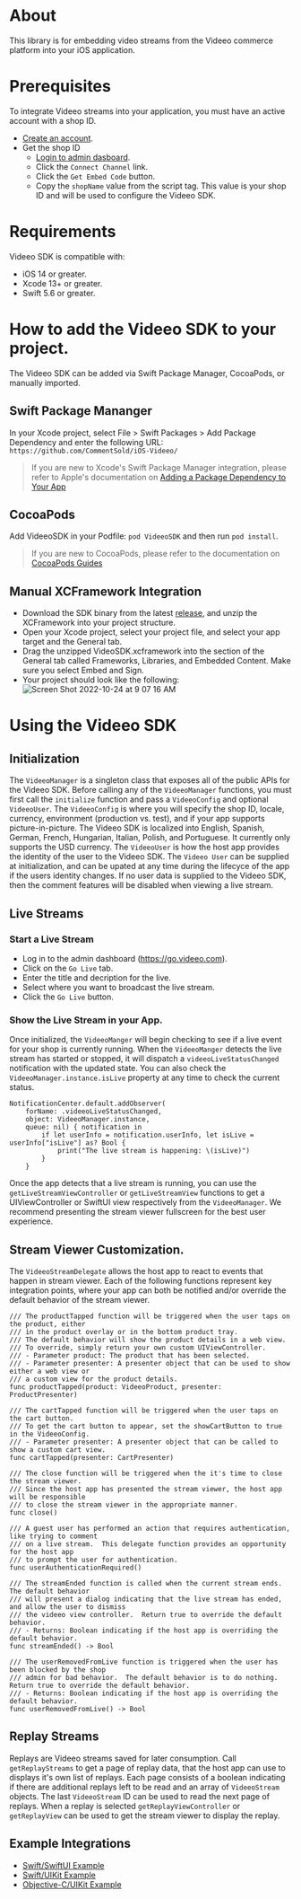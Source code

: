 # About

This library is for embedding video streams from the Videeo commerce platform into your iOS application.

# Prerequisites

To integrate Videeo streams into your application, you must have an active account with a shop ID. 

- [Create an account](https://www.videeo.live/get-started/).
- Get the shop ID
  - [Login to admin dasboard](https://go.videeo.com).
  - Click the `Connect Channel` link.
  - Click the `Get Embed Code` button.  
  - Copy the `shopName` value from the script tag. This value is your shop ID and will be used to configure the Videeo SDK.

# Requirements

Videeo SDK is compatible with:

- iOS 14 or greater.
- Xcode 13+ or greater.
- Swift 5.6 or greater.

# How to add the Videeo SDK to your project.

The Videeo SDK can be added via Swift Package Manager, CocoaPods, or manually imported.

## Swift Package Mananger

In your Xcode project, select File > Swift Packages > Add Package Dependency and enter the following URL: 
`https://github.com/CommentSold/iOS-Videeo/`

> If you are new to Xcode's Swift Package Manager integration, please refer to Apple's documentation on
> [Adding a Package Dependency to Your App](https://developer.apple.com/documentation/xcode/adding_package_dependencies_to_your_app)

## CocoaPods

Add VideeoSDK in your Podfile: `pod VideeoSDK` and then run `pod install`.

> If you are new to CocoaPods, please refer to the documentation on
> [CocoaPods Guides](https://guides.cocoapods.org)

## Manual XCFramework Integration

- Download the SDK binary from the latest [release](https://github.com/CommentSold/iOS-Videeo/releases), and unzip the XCFramework into your project structure.
- Open your Xcode project, select your project file, and select your app target and the General tab.
- Drag the unzipped VideoSDK.xcframework into the section of the General tab called Frameworks, Libraries, and Embedded Content. Make sure you select Embed and Sign.
- Your project should look like the following:
![Screen Shot 2022-10-24 at 9 07 16 AM](https://user-images.githubusercontent.com/1322203/197532729-c3d23bd0-912a-4b01-88ab-1dd1bcaba7ee.png)

# Using the Videeo SDK

## Initialization

The `VideeoManager` is a singleton class that exposes all of the public APIs for the Videeo SDK. Before calling any of the `VideeoManager` functions, you must first call the `initialize` function and pass a `VideeoConfig` and optional `VideeoUser`. The `VideeoConfig` is where you will specify the shop ID, locale, currency, environment (production vs. test), and if your app supports picture-in-picture. The Videeo SDK is localized into English, Spanish, German, French, Hungarian, Italian, Polish, and Portuguese. It currently only supports the USD currency. The `VideeoUser` is how the host app provides the identity of the user to the Videeo SDK. The `Videeo User` can be supplied at initialization, and can be upated at any time during the lifecyce of the app if the users identity changes. If no user data is supplied to the Videeo SDK, then the comment features will be disabled when viewing a live stream. 

## Live Streams

### Start a Live Stream
 
- Log in to the admin dashboard (https://go.videeo.com).
- Click on the `Go Live` tab.
- Enter the title and decription for the live.
- Select where you want to broadcast the live stream.
- Click the `Go Live` button.

### Show the Live Stream in your App.

Once initialized, the `VideeoManger` will begin checking to see if a live event for your shop is currently running. When the `VideeoManger` detects the live stream has started or stopped, it will dispatch a `videeoLiveStatusChanged` notification with the updated state. You can also check the `VideeoManager.instance.isLive` property at any time to check the current status.
```
NotificationCenter.default.addObserver(
	forName: .videeoLiveStatusChanged,
	object: VideeoManager.instance,
	queue: nil) { notification in
		if let userInfo = notification.userInfo, let isLive = userInfo["isLive"] as? Bool {
			print("The live stream is happening: \(isLive)")
		}
	}
```

Once the app detects that a live stream is running, you can use the `getLiveStreamViewController` or `getLiveStreamView` functions to get a UIViewController or SwiftUI view respectively from the `VideeoManager`. We recommend presenting the stream viewer fullscreen for the best user experience.

## Stream Viewer Customization.

The `VideeoStreamDelegate` allows the host app to react to events that happen in stream viewer. Each of the following functions represent key integration points, where your app can both be notified and/or override the default behavior of the stream viewer.
```
/// The productTapped function will be triggered when the user taps on the product, either
/// in the product overlay or in the bottom product tray.
/// The default behavior will show the product details in a web view.
/// To override, simply return your own custom UIViewController.
/// - Parameter product: The product that has been selected.
/// - Parameter presenter: A presenter object that can be used to show either a web view or
/// a custom view for the product details.
func productTapped(product: VideeoProduct, presenter: ProductPresenter)

/// The cartTapped function will be triggered when the user taps on the cart button.
/// To get the cart button to appear, set the showCartButton to true in the VideeoConfig.
/// - Parameter presenter: A presenter object that can be called to show a custom cart view.
func cartTapped(presenter: CartPresenter)

/// The close function will be triggered when the it's time to close the stream viewer.
/// Since the host app has presented the stream viewer, the host app will be responsible
/// to close the stream viewer in the appropriate manner.
func close()

/// A guest user has performed an action that requires authentication, like trying to comment
/// on a live stream.  This delegate function provides an opportunity for the host app
/// to prompt the user for authentication.
func userAuthenticationRequired()

/// The streamEnded function is called when the current stream ends.  The default behavior
/// will present a dialog indicating that the live stream has ended, and allow the user to dismiss
/// the videeo view controller.  Return true to override the default behavior.
/// - Returns: Boolean indicating if the host app is overriding the default behavior.
func streamEnded() -> Bool

/// The userRemovedFromLive function is triggered when the user has been blocked by the shop
/// admin for bad behavior.  The default behavior is to do nothing.  Return true to override the default behavior.
/// - Returns: Boolean indicating if the host app is overriding the default behavior.
func userRemovedFromLive() -> Bool
```

## Replay Streams

Replays are Videeo streams saved for later consumption. Call `getReplayStreams` to get a page of replay data, that the host app can use to displays it's own list of replays. Each page consists of a boolean indicating if there are additional replays left to be read and an array of `VideeoStream` objects. The last `VideeoStream` ID can be used to read the next page of replays. When a replay is selected `getReplayViewController` or `getReplayView` can be used to get the stream viewer to display the replay.

## Example Integrations

- [Swift/SwiftUI Example](https://github.com/CommentSold/iOS-Videeo/tree/main/Demo/SwiftUI)
- [Swift/UIKit Example](https://github.com/CommentSold/iOS-Videeo/tree/main/Demo/UIKit)
- [Objective-C/UIKit Example](https://github.com/CommentSold/iOS-Videeo/tree/main/Demo/ObjcTest)
